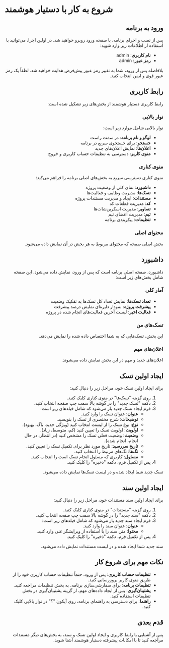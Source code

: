 # شروع به کار با دستیار هوشمند

<div dir="rtl">

## ورود به برنامه

پس از نصب و اجرای برنامه، با صفحه ورود روبرو خواهید شد. در اولین اجرا، می‌توانید با استفاده از اطلاعات زیر وارد شوید:

- **نام کاربری**: admin
- **رمز عبور**: admin

بلافاصله پس از ورود، شما به تغییر رمز عبور پیش‌فرض هدایت خواهید شد. لطفاً یک رمز عبور قوی و ایمن انتخاب کنید.

## رابط کاربری

رابط کاربری دستیار هوشمند از بخش‌های زیر تشکیل شده است:

### نوار بالایی

نوار بالایی شامل موارد زیر است:
- **لوگو و نام برنامه**: در سمت راست
- **جستجو**: برای جستجوی سریع در برنامه
- **اعلان‌ها**: نمایش اعلان‌های جدید
- **منوی کاربر**: دسترسی به تنظیمات حساب کاربری و خروج

### منوی کناری

منوی کناری دسترسی سریع به بخش‌های اصلی برنامه را فراهم می‌کند:
- **داشبورد**: نمای کلی از وضعیت پروژه
- **تسک‌ها**: مدیریت وظایف و فعالیت‌ها
- **مستندات**: ایجاد و مدیریت مستندات پروژه
- **کد**: مدیریت قطعات کد
- **تصاویر**: مدیریت اسکرین‌شات‌ها
- **تیم**: مدیریت اعضای تیم
- **تنظیمات**: پیکربندی برنامه

### محتوای اصلی

بخش اصلی صفحه که محتوای مربوط به هر بخش در آن نمایش داده می‌شود.

## داشبورد

داشبورد، صفحه اصلی برنامه است که پس از ورود، نمایش داده می‌شود. این صفحه شامل بخش‌های زیر است:

### آمار کلی

- **تعداد تسک‌ها**: نمایش تعداد کل تسک‌ها به تفکیک وضعیت
- **پیشرفت پروژه**: نمودار دایره‌ای نمایش درصد پیشرفت
- **فعالیت اخیر**: لیست آخرین فعالیت‌های انجام شده در پروژه

### تسک‌های من

این بخش، تسک‌هایی که به شما اختصاص داده شده را نمایش می‌دهد.

### اعلان‌های مهم

اعلان‌های جدید و مهم در این بخش نمایش داده می‌شوند.

## ایجاد اولین تسک

برای ایجاد اولین تسک خود، مراحل زیر را دنبال کنید:

1. روی گزینه "تسک‌ها" در منوی کناری کلیک کنید.
2. دکمه "تسک جدید" را در گوشه بالا سمت چپ صفحه انتخاب کنید.
3. فرم ایجاد تسک جدید باز می‌شود که شامل فیلدهای زیر است:
   - **عنوان**: عنوان تسک را وارد کنید.
   - **توضیحات**: شرح مختصری از تسک را بنویسید.
   - **نوع**: نوع تسک را از لیست انتخاب کنید (ویژگی جدید، باگ، بهبود).
   - **اولویت**: اولویت تسک را تعیین کنید (کم، متوسط، زیاد).
   - **وضعیت**: وضعیت فعلی تسک را مشخص کنید (در انتظار، در حال انجام، انجام شده).
   - **تاریخ سررسید**: تاریخ مورد نظر برای تکمیل تسک را تعیین کنید.
   - **تگ‌ها**: تگ‌های مرتبط را انتخاب کنید.
   - **مسئول**: کاربری که مسئول انجام تسک است را انتخاب کنید.
4. پس از تکمیل فرم، دکمه "ذخیره" را کلیک کنید.

تسک جدید شما ایجاد شده و در لیست تسک‌ها نمایش داده می‌شود.

## ایجاد اولین سند

برای ایجاد اولین سند مستندات خود، مراحل زیر را دنبال کنید:

1. روی گزینه "مستندات" در منوی کناری کلیک کنید.
2. دکمه "سند جدید" را در گوشه بالا سمت چپ صفحه انتخاب کنید.
3. فرم ایجاد سند جدید باز می‌شود که شامل فیلدهای زیر است:
   - **عنوان**: عنوان سند را وارد کنید.
   - **محتوا**: متن سند را با استفاده از ویرایشگر غنی وارد کنید.
4. پس از تکمیل فرم، دکمه "ذخیره" را کلیک کنید.

سند جدید شما ایجاد شده و در لیست مستندات نمایش داده می‌شود.

## نکات مهم برای شروع کار

- **تنظیمات حساب کاربری**: پس از ورود، حتماً تنظیمات حساب کاربری خود را از طریق منوی کاربر بروزرسانی کنید.
- **تنظیمات برنامه**: برای سفارشی‌سازی برنامه، به بخش تنظیمات مراجعه کنید.
- **پشتیبان‌گیری**: پس از ایجاد داده‌های مهم، از گزینه پشتیبان‌گیری در بخش تنظیمات استفاده کنید.
- **راهنما**: برای دسترسی به راهنمای برنامه، روی آیکون "؟" در نوار بالایی کلیک کنید.

## قدم بعدی

پس از آشنایی با رابط کاربری و ایجاد اولین تسک و سند، به بخش‌های دیگر مستندات مراجعه کنید تا با امکانات پیشرفته دستیار هوشمند آشنا شوید.

</div> 